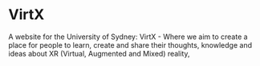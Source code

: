 # VirtX
A website for the University of Sydney: VirtX - Where we aim to create a place for people to learn, create and share their thoughts, knowledge and ideas about XR (Virtual, Augmented and Mixed) reality,
